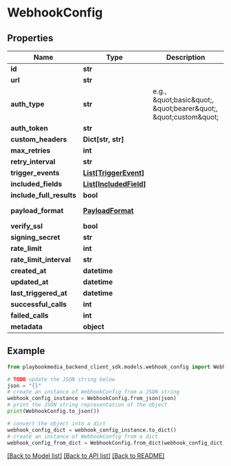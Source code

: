 # WebhookConfig


## Properties

Name | Type | Description | Notes
------------ | ------------- | ------------- | -------------
**id** | **str** |  | [optional] 
**url** | **str** |  | [optional] 
**auth_type** | **str** | e.g., \&quot;basic\&quot;, \&quot;bearer\&quot;, \&quot;custom\&quot; | [optional] 
**auth_token** | **str** |  | [optional] 
**custom_headers** | **Dict[str, str]** |  | [optional] 
**max_retries** | **int** |  | [optional] 
**retry_interval** | **str** |  | [optional] 
**trigger_events** | [**List[TriggerEvent]**](TriggerEvent.md) |  | [optional] 
**included_fields** | [**List[IncludedField]**](IncludedField.md) |  | [optional] 
**include_full_results** | **bool** |  | [optional] 
**payload_format** | [**PayloadFormat**](PayloadFormat.md) |  | [optional] [default to PayloadFormat.UNSPECIFIED]
**verify_ssl** | **bool** |  | [optional] 
**signing_secret** | **str** |  | [optional] 
**rate_limit** | **int** |  | [optional] 
**rate_limit_interval** | **str** |  | [optional] 
**created_at** | **datetime** |  | [optional] 
**updated_at** | **datetime** |  | [optional] 
**last_triggered_at** | **datetime** |  | [optional] 
**successful_calls** | **int** |  | [optional] 
**failed_calls** | **int** |  | [optional] 
**metadata** | **object** |  | [optional] 

## Example

```python
from playbookmedia_backend_client_sdk.models.webhook_config import WebhookConfig

# TODO update the JSON string below
json = "{}"
# create an instance of WebhookConfig from a JSON string
webhook_config_instance = WebhookConfig.from_json(json)
# print the JSON string representation of the object
print(WebhookConfig.to_json())

# convert the object into a dict
webhook_config_dict = webhook_config_instance.to_dict()
# create an instance of WebhookConfig from a dict
webhook_config_from_dict = WebhookConfig.from_dict(webhook_config_dict)
```
[[Back to Model list]](../README.md#documentation-for-models) [[Back to API list]](../README.md#documentation-for-api-endpoints) [[Back to README]](../README.md)


